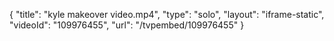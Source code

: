 {
    "title": "kyle makeover video.mp4",
    "type": "solo",
    "layout": "iframe-static",
    "videoId": "109976455",
    "url": "\/tvpembed\/109976455"
}